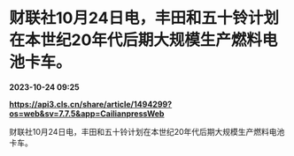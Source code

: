 # 财联社10月24日电，丰田和五十铃计划在本世纪20年代后期大规模生产燃料电池卡车。

**2023-10-24 09:25**

**https://api3.cls.cn/share/article/1494299?os=web&sv=7.7.5&app=CailianpressWeb**

财联社10月24日电，丰田和五十铃计划在本世纪20年代后期大规模生产燃料电池卡车。